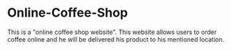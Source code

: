 # Online-Coffee-Shop
This is a "online coffee shop website". This website allows users to order coffee online and he will be delivered his product to his mentioned location.
